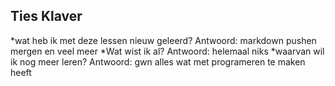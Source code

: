 ## Ties Klaver
*wat heb ik met deze lessen nieuw geleerd?
Antwoord:
markdown 
pushen
mergen
en veel meer
*Wat wist ik al?
Antwoord:
helemaal niks
*waarvan wil ik nog meer leren?
Antwoord:
gwn alles wat met programeren te maken heeft

